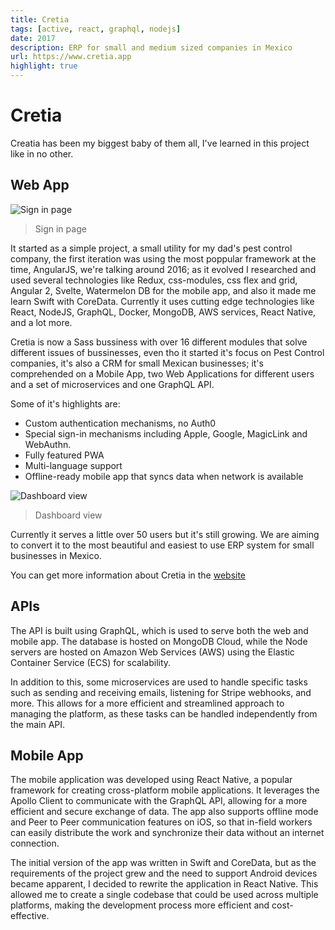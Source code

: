```yaml
---
title: Cretia
tags: [active, react, graphql, nodejs]
date: 2017
description: ERP for small and medium sized companies in Mexico
url: https://www.cretia.app
highlight: true
---
```


# Cretia

Creatia has been my biggest baby of them all, I've learned in this project like in no other.

## Web App

![Sign in page](https://user-images.githubusercontent.com/10179494/171282225-07fdd1e1-6c8c-4f01-9e6f-a443142f18ef.png)

> Sign in page

It started as a simple project, a small utility for my dad's pest control company, the first iteration was using the most poppular framework at the time, AngularJS, we're talking around 2016; as it evolved I researched and used several technologies like Redux, css-modules, css flex and grid, Angular 2, Svelte, Watermelon DB for the mobile app, and also it made me learn Swift with CoreData. Currently it uses cutting edge technologies like React, NodeJS, GraphQL, Docker, MongoDB, AWS services, React Native, and a lot more.

Cretia is now a Sass bussiness with over 16 different modules that solve different issues of bussinesses, even tho it started it's focus on Pest Control companies, it's also a CRM for small Mexican businesses; it's comprehended on a Mobile App, two Web Applications for different users and a set of microservices and one GraphQL API.

Some of it's highlights are:

- Custom authentication mechanisms, no Auth0
- Special sign-in mechanisms including Apple, Google, MagicLink and WebAuthn.
- Fully featured PWA
- Multi-language support
- Offline-ready mobile app that syncs data when network is available

![Dashboard view](https://user-images.githubusercontent.com/10179494/171282289-f483a0f2-8ce0-445c-94e1-b8eb2687de2f.png)

> Dashboard view

Currently it serves a little over 50 users but it's still growing. We are aiming to convert it to the most beautiful and easiest to use ERP system for small businesses in Mexico.

You can get more information about Cretia in the [website](https://about.cretia.app/)

## APIs

The API is built using GraphQL, which is used to serve both the web and mobile app. The database is hosted on MongoDB Cloud, while the Node servers are hosted on Amazon Web Services (AWS) using the Elastic Container Service (ECS) for scalability.

In addition to this, some microservices are used to handle specific tasks such as sending and receiving emails, listening for Stripe webhooks, and more. This allows for a more efficient and streamlined approach to managing the platform, as these tasks can be handled independently from the main API.

## Mobile App

The mobile application was developed using React Native, a popular framework for creating cross-platform mobile applications. It leverages the Apollo Client to communicate with the GraphQL API, allowing for a more efficient and secure exchange of data. The app also supports offline mode and Peer to Peer communication features on iOS, so that in-field workers can easily distribute the work and synchronize their data without an internet connection.

The initial version of the app was written in Swift and CoreData, but as the requirements of the project grew and the need to support Android devices became apparent, I decided to rewrite the application in React Native. This allowed me to create a single codebase that could be used across multiple platforms, making the development process more efficient and cost-effective.

